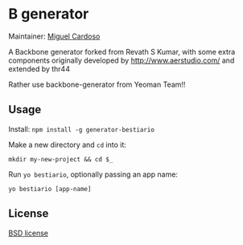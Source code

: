 # B generator

Maintainer: [Miguel Cardoso](https://github.com/Thr44)

A Backbone generator forked from Revath S Kumar, with some extra components originally developed by http://www.aerstudio.com/ and extended by thr44

Rather use backbone-generator from Yeoman Team!!




## Usage

Install: `npm install -g generator-bestiario`

Make a new directory and `cd` into it:
```
mkdir my-new-project && cd $_
```

Run `yo bestiario`, optionally passing an app name:
```
yo bestiario [app-name]
```


## License

[BSD license](http://opensource.org/licenses/bsd-license.php)
